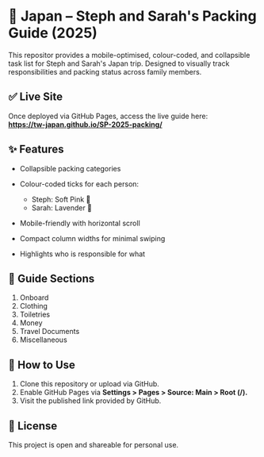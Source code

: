 # 🧳 Japan – Steph and Sarah's Packing Guide (2025)
This repositor provides a mobile-optimised, colour-coded, and collapsible task list for Steph and Sarah's Japan trip.
Designed to visually track responsibilities and packing status across family members.

## ✅ Live Site

Once deployed via GitHub Pages, access the live guide here:  
**https://tw-japan.github.io/SP-2025-packing/**



## ✨ Features

* Collapsible packing categories
* Colour-coded ticks for each person:

  * Steph: Soft Pink 🩷
  * Sarah: Lavender 💜

* Mobile-friendly with horizontal scroll
* Compact column widths for minimal swiping
* Highlights who is responsible for what

## 📌 Guide Sections

1. Onboard
2. Clothing
3. Toiletries
4. Money
5. Travel Documents
6. Miscellaneous

## 🔧 How to Use

1. Clone this repository or upload via GitHub.
2. Enable GitHub Pages via **Settings > Pages > Source: Main > Root (/).**
3. Visit the published link provided by GitHub.

## 📄 License

This project is open and shareable for personal use.

